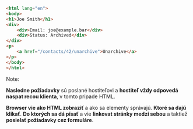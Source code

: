```html
<html lang="en">
<body>
<h1>Joe Smith</h1>
<div>
    <div>Email: joe@example.bar</div>
    <div>Status: Archived</div>
</div>
<p>
    <a href="/contacts/42/unarchive">Unarchive</a>
</p>
</body>
</html>
```

Note:

**Nasledne požiadavky** sú poslané hostiteľovi a **hostiteľ vždy odpovedá naspat recou klienta**, v tomto pripade HTML.

**Browser vie ako HTML zobraziť** a ako sa elementy správajú. **Ktoré sa dajú klikať**. **Do ktorých sa dá písať** a vie **linkovat stránky medzi sebou** a taktiež **posielať požiadavky cez formuláre**.

